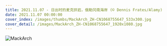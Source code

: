 ```yaml
---
title: 2021.11.07 - 日出时的麦克拱岩，俄勒冈南海岸 (© Dennis Frates/Alamy)
date: 2021.11.07 00:00:00
cover_index: /images/thumbs/MackArch_ZH-CN1068755647_533x300.jpg
cover_detail: /images/MackArch_ZH-CN1068755647_1920x1080.jpg
---
```


![MackArch](/images/MackArch_ZH-CN1068755647_1920x1080.jpg)

